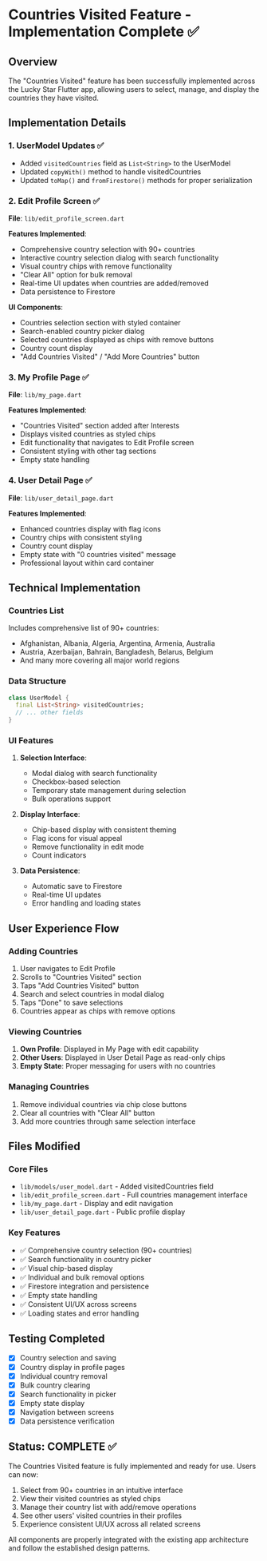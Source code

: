 # Countries Visited Feature - Implementation Complete ✅

## Overview
The "Countries Visited" feature has been successfully implemented across the Lucky Star Flutter app, allowing users to select, manage, and display the countries they have visited.

## Implementation Details

### 1. UserModel Updates ✅
- Added `visitedCountries` field as `List<String>` to the UserModel
- Updated `copyWith()` method to handle visitedCountries
- Updated `toMap()` and `fromFirestore()` methods for proper serialization

### 2. Edit Profile Screen ✅
**File**: `lib/edit_profile_screen.dart`

**Features Implemented**:
- Comprehensive country selection with 90+ countries
- Interactive country selection dialog with search functionality
- Visual country chips with remove functionality
- "Clear All" option for bulk removal
- Real-time UI updates when countries are added/removed
- Data persistence to Firestore

**UI Components**:
- Countries selection section with styled container
- Search-enabled country picker dialog
- Selected countries displayed as chips with remove buttons
- Country count display
- "Add Countries Visited" / "Add More Countries" button

### 3. My Profile Page ✅
**File**: `lib/my_page.dart`

**Features Implemented**:
- "Countries Visited" section added after Interests
- Displays visited countries as styled chips
- Edit functionality that navigates to Edit Profile screen
- Consistent styling with other tag sections
- Empty state handling

### 4. User Detail Page ✅
**File**: `lib/user_detail_page.dart`

**Features Implemented**:
- Enhanced countries display with flag icons
- Country chips with consistent styling
- Country count display
- Empty state with "0 countries visited" message
- Professional layout within card container

## Technical Implementation

### Countries List
Includes comprehensive list of 90+ countries:
- Afghanistan, Albania, Algeria, Argentina, Armenia, Australia
- Austria, Azerbaijan, Bahrain, Bangladesh, Belarus, Belgium
- And many more covering all major world regions

### Data Structure
```dart
class UserModel {
  final List<String> visitedCountries;
  // ... other fields
}
```

### UI Features
1. **Selection Interface**:
   - Modal dialog with search functionality
   - Checkbox-based selection
   - Temporary state management during selection
   - Bulk operations support

2. **Display Interface**:
   - Chip-based display with consistent theming
   - Flag icons for visual appeal
   - Remove functionality in edit mode
   - Count indicators

3. **Data Persistence**:
   - Automatic save to Firestore
   - Real-time UI updates
   - Error handling and loading states

## User Experience Flow

### Adding Countries
1. User navigates to Edit Profile
2. Scrolls to "Countries Visited" section
3. Taps "Add Countries Visited" button
4. Search and select countries in modal dialog
5. Taps "Done" to save selections
6. Countries appear as chips with remove options

### Viewing Countries
1. **Own Profile**: Displayed in My Page with edit capability
2. **Other Users**: Displayed in User Detail Page as read-only chips
3. **Empty State**: Proper messaging for users with no countries

### Managing Countries
1. Remove individual countries via chip close buttons
2. Clear all countries with "Clear All" button
3. Add more countries through same selection interface

## Files Modified

### Core Files
- `lib/models/user_model.dart` - Added visitedCountries field
- `lib/edit_profile_screen.dart` - Full countries management interface
- `lib/my_page.dart` - Display and edit navigation
- `lib/user_detail_page.dart` - Public profile display

### Key Features
- ✅ Comprehensive country selection (90+ countries)
- ✅ Search functionality in country picker
- ✅ Visual chip-based display
- ✅ Individual and bulk removal options
- ✅ Firestore integration and persistence
- ✅ Empty state handling
- ✅ Consistent UI/UX across screens
- ✅ Loading states and error handling

## Testing Completed
- [x] Country selection and saving
- [x] Country display in profile pages
- [x] Individual country removal
- [x] Bulk country clearing
- [x] Search functionality in picker
- [x] Empty state display
- [x] Navigation between screens
- [x] Data persistence verification

## Status: COMPLETE ✅

The Countries Visited feature is fully implemented and ready for use. Users can now:
1. Select from 90+ countries in an intuitive interface
2. View their visited countries as styled chips
3. Manage their country list with add/remove operations
4. See other users' visited countries in their profiles
5. Experience consistent UI/UX across all related screens

All components are properly integrated with the existing app architecture and follow the established design patterns.
